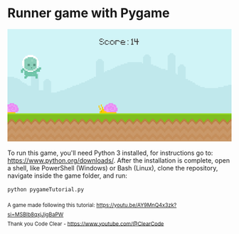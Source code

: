 # Runner game with Pygame

![Hero jumping on screen shot of the Runner game](https://github.com/gabrielgimenes92/pygame_tutorial/blob/main/graphics/readme-screenshot.png)

To run this game, you'll need Python 3 installed, for instructions go to: https://www.python.org/downloads/. After the installation is complete, open a shell, like PowerShell (Windows) or Bash (Linux), clone the repository, navigate inside the game folder, and run:
```
python pygameTutorial.py
```
<sub>A game made following this tutorial: https://youtu.be/AY9MnQ4x3zk?si=MSBIb8qxjJjgBaPW <br>
Thank you Code Clear - https://www.youtube.com/@ClearCode</sub>
